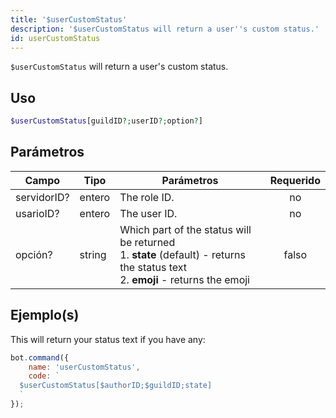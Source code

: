 ```yaml
---
title: '$userCustomStatus'
description: '$userCustomStatus will return a user''s custom status.'
id: userCustomStatus
---
```


`$userCustomStatus` will return a user's custom status.

## Uso

```php
$userCustomStatus[guildID?;userID?;option?]
```

## Parámetros

| Campo       | Tipo   | Parámetros                                                                                                                                            | Requerido |
| ----------- | ------ | ----------------------------------------------------------------------------------------------------------------------------------------------------- |:---------:|
| servidorID? | entero | The role ID.                                                                                                                                          |    no     |
| usarioID?   | entero | The user ID.                                                                                                                                          |    no     |
| opción?     | string | Which part of the status will be returned <br /> 1. **state** (default) - returns the status text <br /> 2. **emoji** - returns the emoji |   falso   |

## Ejemplo(s)

This will return your status text if you have any:

```javascript
bot.command({
    name: 'userCustomStatus',
    code: `
  $userCustomStatus[$authorID;$guildID;state]
  `
});
```
